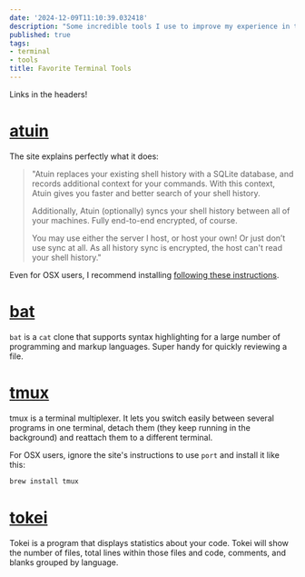 ```yaml
---
date: '2024-12-09T11:10:39.032418'
description: "Some incredible tools I use to improve my experience in the terminal."
published: true
tags:
- terminal
- tools
title: Favorite Terminal Tools
---
```


Links in the headers!

# [atuin](https://atuin.sh/)

The site explains perfectly what it does:

> "Atuin replaces your existing shell history with a SQLite database, and records additional context for your commands. With this context, Atuin gives you faster and better search of your shell history.
>
> Additionally, Atuin (optionally) syncs your shell history between all of your machines. Fully end-to-end encrypted, of course.
>
> You may use either the server I host, or host your own! Or just don’t use sync at all. As all history sync is encrypted, the host can't read your shell history."

Even for OSX users, I recommend installing [following these instructions](https://docs.atuin.sh/#quickstart).

# [bat](https://github.com/sharkdp/bat)

`bat` is a `cat` clone that supports syntax highlighting for a large number of programming and markup languages. Super handy for quickly reviewing a file.

# [tmux](https://github.com/tmux/tmux)

tmux is a terminal multiplexer. It lets you switch easily between several programs in one terminal, detach them (they keep running in the background) and reattach them to a different terminal.

For OSX users, ignore the site's instructions to use `port` and install it like this:

```sh
brew install tmux
```

# [tokei](https://github.com/XAMPPRocky/tokei)

Tokei is a program that displays statistics about your code. Tokei will show the number of files, total lines within those files and code, comments, and blanks grouped by language. 